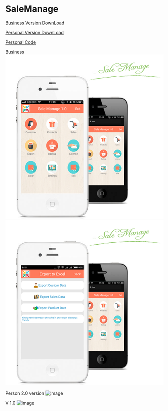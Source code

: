 # SaleManage
<a href="https://github.com/HaoLei-Qin/Sale-Manage/blob/master/bin/Business%20Manage.apk?raw=true"> Business Version DownLoad</a>

<a href="https://github.com/HaoLei-Qin/Sale-Manage/blob/master/bin/Person%20Manage.apk?raw=true"> Personal Version DownLoad</a>

<a href="https://github.com/HaoLei-Qin/_YiKe"> Personal Code</a>


Business
![image](https://github.com/HaoLei-Qin/Sale-Manage/blob/master/bin/res/crunch/drawable/2.png)![image](https://github.com/HaoLei-Qin/Sale-Manage/blob/master/bin/res/crunch/drawable/1.png)

Person 2.0 version
![image](https://github.com/Harry-Qin/_YiKe/blob/master/show2.png)

 V 1.0 
 ![image](https://github.com/Harry-Qin/_YiKe/blob/master/show1.png)

